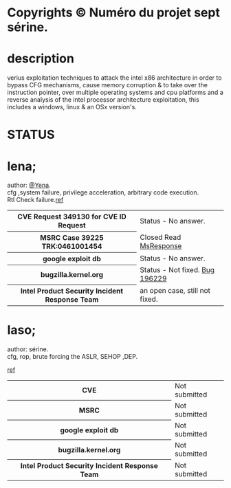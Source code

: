 # Copyrights © Numéro du projet sept sérine.

# description
verius exploitation techniques to attack the intel x86 architecture in order to bypass CFG mechanisms, cause memory corruption & to take over the instruction pointer, over multiple operating systems and cpu platforms and a reverse analysis of the intel processor architecture exploitation, this includes a windows, linux & an OSx version's.

# STATUS

# lena;

author: <html><a href="https://twitter.com/Yena0xC5">@Yena</a></html>.<br>
cfg ,system failure, privilege acceleration, arbitrary code execution.<br>
Rtl Check failure.<html><a href="https://github.com/kukuriku/Mitigation/tree/master/lena">ref</a></html><br>

<table>
    <tr>
        <th>CVE Request 349130 for CVE ID Request</th>
        <td>Status - No answer.</td>
    </tr>
    <tr>
        <th>MSRC Case 39225 TRK:0461001454</th>
	<td>Closed Read <html><a href="https://github.com/kukuriku/Mitigation/tree/master/lena">MsResponse</a></html></td>
    <tr>
        <th>google exploit db</th>
        <td>Status - No answer.</td>
     <tr/>
    <tr>
        <th>bugzilla.kernel.org</th>
        <td>Status - Not fixed. <a href="https://bugzilla.kernel.org/show_bug.cgi?id=196229">Bug 196229</a></td>
	</tr>
	<tr>
	<th>Intel Product Security Incident Response Team</th>
	<td>an open case, still not fixed.</td>
</table>

# Iaso;

author: sérine.<br>
cfg, rop, brute forcing the ASLR, SEHOP ,DEP.<br>
<html><a href="https://github.com/kukuriku/Mitigation/tree/master/Iaso">ref</a></html><br>

<table>
    <tr>
        <th>CVE </th>
        <td>Not submitted</td>
    </tr>
    <tr>
        <th>MSRC</th>
        <td>Not submitted</td>
    <tr>
        <th>google exploit db</th>
        <td>Not submitted</td>
     <tr/>
    <tr>
        <th>bugzilla.kernel.org</th>
        <td>Not submitted</td>
	</tr>
	<tr>
	<th>Intel Product Security Incident Response Team</th>
	<td>Not submitted</td>
</table>


